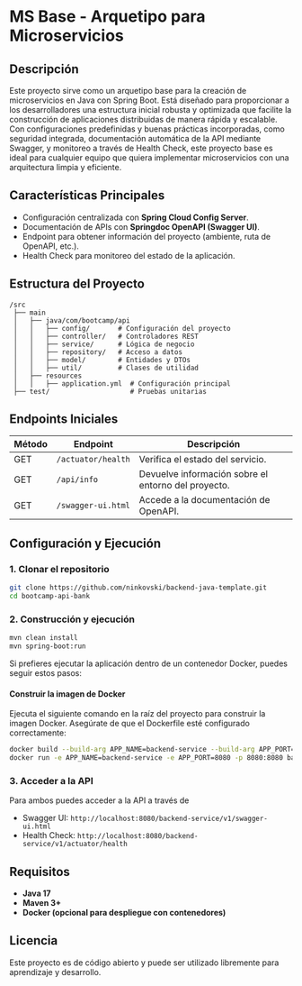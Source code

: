 
# MS Base - Arquetipo para Microservicios

## **Descripción**
Este proyecto sirve como un arquetipo base para la creación de microservicios en Java con Spring Boot. Está diseñado para proporcionar a los desarrolladores una estructura inicial robusta y optimizada que facilite la construcción de aplicaciones distribuidas de manera rápida y escalable. Con configuraciones predefinidas y buenas prácticas incorporadas, como seguridad integrada, documentación automática de la API mediante Swagger, y monitoreo a través de Health Check, este proyecto base es ideal para cualquier equipo que quiera implementar microservicios con una arquitectura limpia y eficiente.

## **Características Principales**
- Configuración centralizada con **Spring Cloud Config Server**.
- Documentación de APIs con **Springdoc OpenAPI (Swagger UI)**.
- Endpoint para obtener información del proyecto (ambiente, ruta de OpenAPI, etc.).
- Health Check para monitoreo del estado de la aplicación.

## **Estructura del Proyecto**
```plaintext
/src
 ├── main
 │   ├── java/com/bootcamp/api
 │   │   ├── config/       # Configuración del proyecto 
 │   │   ├── controller/   # Controladores REST
 │   │   ├── service/      # Lógica de negocio
 │   │   ├── repository/   # Acceso a datos
 │   │   ├── model/        # Entidades y DTOs
 │   │   ├── util/         # Clases de utilidad
 │   ├── resources
 │   │   ├── application.yml  # Configuración principal
 ├── test/                    # Pruebas unitarias
```

## **Endpoints Iniciales**
| Método | Endpoint            | Descripción |
|--------|---------------------|-------------|
| GET    | `/actuator/health`  | Verifica el estado del servicio. |
| GET    | `/api/info`         | Devuelve información sobre el entorno del proyecto. |
| GET    | `/swagger-ui.html`  | Accede a la documentación de OpenAPI. |

## **Configuración y Ejecución**
### **1. Clonar el repositorio**
```bash
git clone https://github.com/ninkovski/backend-java-template.git
cd bootcamp-api-bank
```

### **2. Construcción y ejecución**
```bash
mvn clean install
mvn spring-boot:run
```
Si prefieres ejecutar la aplicación dentro de un contenedor Docker, puedes seguir estos pasos:

#### **Construir la imagen de Docker**
Ejecuta el siguiente comando en la raíz del proyecto para construir la imagen Docker. Asegúrate de que el Dockerfile esté configurado correctamente:

```bash
docker build --build-arg APP_NAME=backend-service --build-arg APP_PORT=8080 -t backend-service .
docker run -e APP_NAME=backend-service -e APP_PORT=8080 -p 8080:8080 backend-service
```

### **3. Acceder a la API**
Para ambos puedes acceder a la API a través de

- Swagger UI: `http://localhost:8080/backend-service/v1/swagger-ui.html`
- Health Check: `http://localhost:8080/backend-service/v1/actuator/health`

## **Requisitos**
- **Java 17**
- **Maven 3+**
- **Docker (opcional para despliegue con contenedores)**

## **Licencia**
Este proyecto es de código abierto y puede ser utilizado libremente para aprendizaje y desarrollo.
